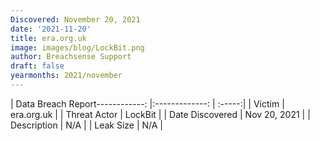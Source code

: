 ```yaml
---
Discovered: November 20, 2021
date: '2021-11-20'
title: era.org.uk
image: images/blog/LockBit.png
author: Breachsense Support
draft: false
yearmonths: 2021/november
---
```


| Data Breach Report------------:   |:-------------:    | :-----:|
| Victim    | era.org.uk      | 
| Threat Actor    | LockBit      | 
| Date Discovered    | Nov 20, 2021      | 
| Description    | N/A      | 
| Leak Size    | N/A      | 

